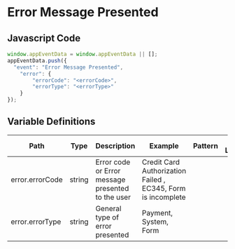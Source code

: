 # Error Message Presented

### 

## Javascript Code
```js
window.appEventData = window.appEventData || [];
appEventData.push({
  "event": "Error Message Presented",
    "error": {
        "errorCode": "<errorCode>",
        "errorType": "<errorType>"
    }
});
```

## Variable Definitions

|Path|Type|Description|Example|Pattern|Min Length|Max Length|Minimum|Maximum|Multiple Of|
| --- | --- | --- | --- | --- | --- | --- | --- | --- | --- |
|error.errorCode|string|Error code or Error message presented to the user|Credit Card Authorization Failed , EC345, Form is incomplete|||||||
|error.errorType|string|General type of error presented|Payment, System, Form|||||||




